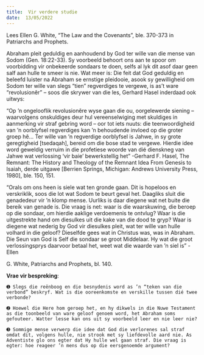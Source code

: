 ```yaml
---
title:  Vir verdere studie
date:  13/05/2022
---
```


Lees Ellen G. White, “The Law and the Covenants”, ble. 370-373 in Patriarchs and Prophets.

Abraham pleit geduldig en aanhoudend by God ter wille van die mense van Sodom (Gen. 18:22-33). Sy voorbeeld behoort ons aan te spoor om voorbidding vir onbekeerde sondaars te doen, selfs al lyk dit asof daar geen salf aan hulle te smeer is nie. Wat meer is: Die feit dat God geduldig en beleefd luister na Abraham se ernstige pleidooie, asook sy gewilligheid om Sodom ter wille van slegs “tien” regverdiges te vergewe, is as’t ware “revolusionêr” – soos die skrywer van die les, Gerhard Hasel inderdaad ook uitwys:

“Op ’n ongelooflik revolusionêre wyse gaan die ou, oorgelewerde siening – waarvolgens onskuldiges deur hul vereenselwiging met skuldiges in aanmerking vir straf gebring word – oor tot iets nuuts: die teenwoordigheid van ’n oorblyfsel regverdiges kan ’n behoudende invloed op die groter groep hê… Ter wille van ’n regverdige oorblyfsel is Jahwe, in sy grote geregtigheid [tsedaqah], bereid om die bose stad te vergewe. Hierdie idee word geweldig verruim in die profetiese woorde van dié dienskneg van Jahwe wat verlossing ‘vir baie’ bewerkstellig het” -Gerhard F. Hasel, The Remnant: The History and Theology of the Remnant Idea From Genesis to Isaiah, derde uitgawe [Berrien Springs, Michigan: Andrews University Press, 1980], ble. 150, 151.

“Orals om ons heen is siele wat ten gronde gaan. Dit is hopeloos en verskriklik, soos die lot wat Sodom te beurt geval het. Daagliks sluit die genadedeur vir ’n klomp mense. Uurliks is daar diegene wat net buite die bereik van genade is. Die vraag is net: waar is die waarskuwing, die beroep op die sondaar, om hierdie aaklige verdoemenis te ontvlug? Waar is die uitgestrekte hand om diesulkes uit die kake van die dood te gryp? Waar is diegene wat nederig by God vir diesulkes pleit, wat ter wille van hulle volhard in die geloof? Dieselfde gees wat in Christus was, was in Abraham. Die Seun van God is Self die sondaar se groot Middelaar. Hy wat die groot verlossingsprys daarvoor betaal het, weet wat die waarde van ’n siel is” -Ellen

G. White, Patriarchs and Prophets, bl. 140.

**Vrae vir bespreking**:

`➊ Slegs die reënboog en die besnydenis word as ’n “teken van die verbond” beskryf. Wat is die ooreenkomste en verskille tussen dié twee verbonde? `

`➋ Hoewel die Here hom geroep het, en hy dikwels in die Nuwe Testament as die toonbeeld van ware geloof genoem word, het Abraham soms gefouteer. Watter lesse kan ons uit sy voorbeeld leer en nie leer nie?  `

`➌ Sommige mense verwerp die idee dat God die verlorenes sal straf omdat dit, volgens hulle, nie strook met sy liefdevolle aard nie. As Adventiste glo ons egter dat Hy hulle wel gaan straf. Die vraag is egter: hoe reageer ’n mens dus op die eersgenoemde argument? `